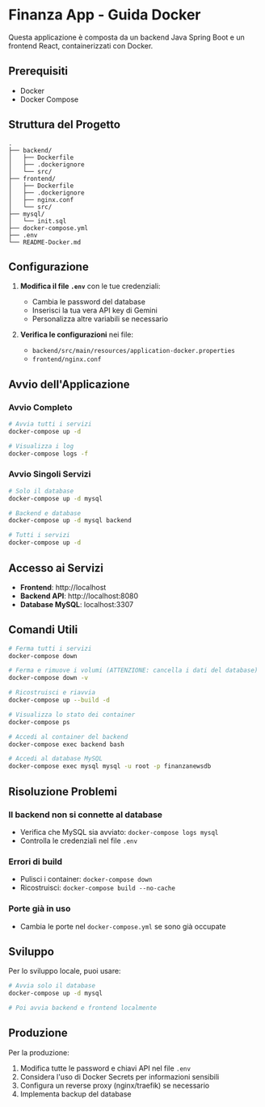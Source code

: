 # Finanza App - Guida Docker

Questa applicazione è composta da un backend Java Spring Boot e un frontend React, containerizzati con Docker.

## Prerequisiti

- Docker
- Docker Compose

## Struttura del Progetto

```
.
├── backend/
│   ├── Dockerfile
│   ├── .dockerignore
│   └── src/
├── frontend/
│   ├── Dockerfile
│   ├── .dockerignore
│   ├── nginx.conf
│   └── src/
├── mysql/
│   └── init.sql
├── docker-compose.yml
├── .env
└── README-Docker.md
```

## Configurazione

1. **Modifica il file `.env`** con le tue credenziali:
   - Cambia le password del database
   - Inserisci la tua vera API key di Gemini
   - Personalizza altre variabili se necessario

2. **Verifica le configurazioni** nei file:
   - `backend/src/main/resources/application-docker.properties`
   - `frontend/nginx.conf`

## Avvio dell'Applicazione

### Avvio Completo
```bash
# Avvia tutti i servizi
docker-compose up -d

# Visualizza i log
docker-compose logs -f
```

### Avvio Singoli Servizi
```bash
# Solo il database
docker-compose up -d mysql

# Backend e database
docker-compose up -d mysql backend

# Tutti i servizi
docker-compose up -d
```

## Accesso ai Servizi

- **Frontend**: http://localhost
- **Backend API**: http://localhost:8080
- **Database MySQL**: localhost:3307

## Comandi Utili

```bash
# Ferma tutti i servizi
docker-compose down

# Ferma e rimuove i volumi (ATTENZIONE: cancella i dati del database)
docker-compose down -v

# Ricostruisci e riavvia
docker-compose up --build -d

# Visualizza lo stato dei container
docker-compose ps

# Accedi al container del backend
docker-compose exec backend bash

# Accedi al database MySQL
docker-compose exec mysql mysql -u root -p finanzanewsdb
```

## Risoluzione Problemi

### Il backend non si connette al database
- Verifica che MySQL sia avviato: `docker-compose logs mysql`
- Controlla le credenziali nel file `.env`

### Errori di build
- Pulisci i container: `docker-compose down`
- Ricostruisci: `docker-compose build --no-cache`

### Porte già in uso
- Cambia le porte nel `docker-compose.yml` se sono già occupate

## Sviluppo

Per lo sviluppo locale, puoi usare:
```bash
# Avvia solo il database
docker-compose up -d mysql

# Poi avvia backend e frontend localmente
```

## Produzione

Per la produzione:
1. Modifica tutte le password e chiavi API nel file `.env`
2. Considera l'uso di Docker Secrets per informazioni sensibili
3. Configura un reverse proxy (nginx/traefik) se necessario
4. Implementa backup del database
